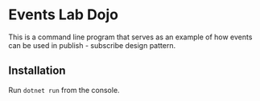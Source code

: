 # Events Lab Dojo
This is a command line program that serves as an example of how events can be used in publish - subscribe design pattern.

## Installation
Run `dotnet run` from the console.